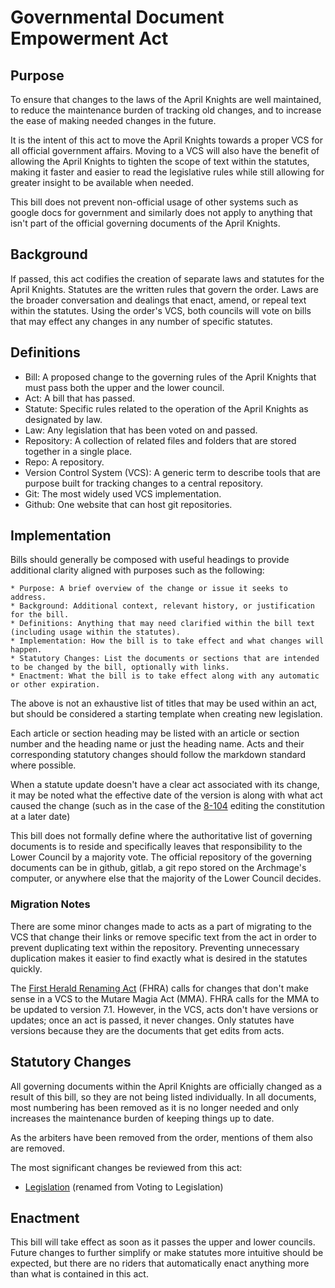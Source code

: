 [Bill number: 11-102]: #
[Author: Archmage Szeraax]: #
[Proposed Date: 4/17/2025]: #
[Passed Date: -]: #

# Governmental Document Empowerment Act

## Purpose
To ensure that changes to the laws of the April Knights are well maintained, to reduce the maintenance burden of tracking old changes, and to increase the ease of making needed changes in the future.

It is the intent of this act to move the April Knights towards a proper VCS for all official government affairs. Moving to a VCS will also have the benefit of allowing the April Knights to tighten the scope of text within the statutes, making it faster and easier to read the legislative rules while still allowing for greater insight to be available when needed.

This bill does not prevent non-official usage of other systems such as google docs for government and similarly does not apply to anything that isn't part of the official governing documents of the April Knights.

## Background
If passed, this act codifies the creation of separate laws and statutes for the April Knights. Statutes are the written rules that govern the order. Laws are the broader conversation and dealings that enact, amend, or repeal text within the statutes. Using the order's VCS, both councils will vote on bills that may effect any changes in any number of specific statutes.

## Definitions
* Bill: A proposed change to the governing rules of the April Knights that must pass both the upper and the lower council.
* Act: A bill that has passed.
* Statute: Specific rules related to the operation of the April Knights as designated by law.
* Law: Any legislation that has been voted on and passed.
* Repository: A collection of related files and folders that are stored together in a single place.
* Repo: A repository.
* Version Control System (VCS): A generic term to describe tools that are purpose built for tracking changes to a central repository.
* Git: The most widely used VCS implementation.
* Github: One website that can host git repositories.

## Implementation
Bills should generally be composed with useful headings to provide additional clarity aligned with purposes such as the following:

    * Purpose: A brief overview of the change or issue it seeks to address.
    * Background: Additional context, relevant history, or justification for the bill.
    * Definitions: Anything that may need clarified within the bill text (including usage within the statutes).
    * Implementation: How the bill is to take effect and what changes will happen.
    * Statutory Changes: List the documents or sections that are intended to be changed by the bill, optionally with links.
    * Enactment: What the bill is to take effect along with any automatic or other expiration.

The above is not an exhaustive list of titles that may be used within an act, but should be considered a starting template when creating new legislation.

Each article or section heading may be listed with an article or section number and the heading name or just the heading name. Acts and their corresponding statutory changes should follow the markdown standard where possible.

When a statute update doesn't have a clear act associated with its change, it may be noted what the effective date of the version is along with what act caused the change (such as in the case of the [8-104](/Laws/8-104%20Election%20Act.md) editing the constitution at a later date)

This bill does not formally define where the authoritative list of governing documents is to reside and specifically leaves that responsibility to the Lower Council by a majority vote. The official repository of the governing documents can be in github, gitlab, a git repo stored on the Archmage's computer, or anywhere else that the majority of the Lower Council decides.

### Migration Notes
There are some minor changes made to acts as a part of migrating to the VCS that change their links or remove specific text from the act in order to prevent duplicating text within the repository. Preventing unnecessary duplication makes it easier to find exactly what is desired in the statutes quickly.

The [First Herald Renaming Act](/Laws/9-102%20First%20Herald%20Renaming%20Act.md) (FHRA) calls for changes that don't make sense in a VCS to the Mutare Magia Act (MMA). FHRA calls for the MMA to be updated to version 7.1. However, in the VCS, acts don't have versions or updates; once an act is passed, it never changes. Only statutes have versions because they are the documents that get edits from acts.

## Statutory Changes
All governing documents within the April Knights are officially changed as a result of this bill, so they are not being listed individually. In all documents, most numbering has been removed as it is no longer needed and only increases the maintenance burden of keeping things up to date.

As the arbiters have been removed from the order, mentions of them also are removed.

The most significant changes be reviewed from this act:

* [Legislation](/Statutes/Legislation.md) (renamed from Voting to Legislation)

## Enactment
This bill will take effect as soon as it passes the upper and lower councils. Future changes to further simplify or make statutes more intuitive should be expected, but there are no riders that automatically enact anything more than what is contained in this act.

